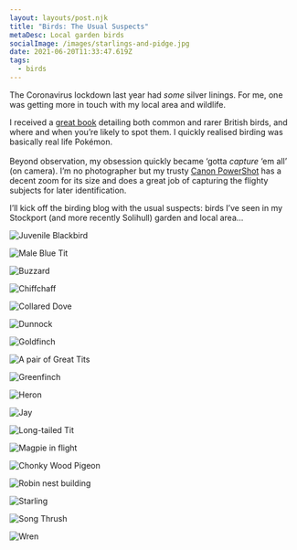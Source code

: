 ```yaml
---
layout: layouts/post.njk
title: "Birds: The Usual Suspects"
metaDesc: Local garden birds
socialImage: /images/starlings-and-pidge.jpg
date: 2021-06-20T11:33:47.619Z
tags:
  - birds
---
```

The Coronavirus lockdown last year had *some* silver linings. For me, one was getting more in touch with my local area and wildlife.

I received a [great book](https://www.goodreads.com/book/show/5716135-collins-complete-guide-to-british-birds) detailing both common and rarer British birds, and where and when you’re likely to spot them. I quickly realised birding was basically real life Pokémon. \
\
Beyond observation, my obsession quickly became ‘gotta *capture* ‘em all’ (on camera). I’m no photographer but my trusty [Canon PowerShot](https://www.canon.co.uk/for_home/product_finder/cameras/digital_camera/powershot/powershot_sx510_hs/) has a decent zoom for its size and does a great job of capturing the flighty subjects for later identification.

I’ll kick off the birding blog with the usual suspects: birds I’ve seen in my Stockport (and more recently Solihull) garden and local area...

![Juvenile Blackbird](/images/blackbird-juvenile.jpg "Blackbird (Juvenile)")

![Male Blue Tit](/images/bluetit.jpg "Blue Tit")

![Buzzard](/images/buzzard.jpg "Buzzard")

![Chiffchaff](/images/chiffchaff.jpg "Chiffchaff")

![Collared Dove](/images/collared-dove.jpg "Collared Dove")

![Dunnock](/images/dunnock.jpg "Dunnock")

![Goldfinch](/images/goldfinch.jpg "Goldfinch")

![A pair of Great Tits](/images/great-tits.jpg "A pair of Great Tits")

![Greenfinch](/images/greenfinch.jpg "Greenfinch")

![Heron](/images/heron-roof.jpg "Heron")

![Jay](/images/jay.jpg "Jay")

![Long-tailed Tit](/images/longtailedtit.jpg "Long-tailed Tit")

![Magpie in flight](/images/magpie-flight.jpg "Magpie")

![Chonky Wood Pigeon](/images/pigeon-chonk.jpg "Wood Pigeon")

![Robin nest building](/images/robin-leaf.jpg "Robin nest building")

![Starling](/images/starling.jpg "Starling")

![Song Thrush](/images/thrush.jpg "Thrush")

![Wren](/images/wren-close.jpg "Wren")